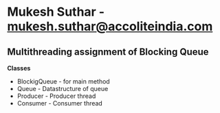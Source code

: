 # Mukesh Suthar - mukesh.suthar@accoliteindia.com

## Multithreading assignment of Blocking Queue

**Classes**
- BlockigQueue - for main method
- Queue -  Datastructure of queue
- Producer - Producer thread
- Consumer - Consumer thread
